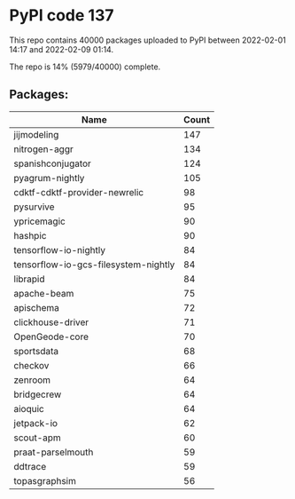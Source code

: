 # PyPI code 137

This repo contains 40000 packages uploaded to PyPI between 
2022-02-01 14:17 and 2022-02-09 01:14.

The repo is 14% (5979/40000) complete.

## Packages:

| Name  | Count |
| ----- | ----- |
| jijmodeling | 147 |
| nitrogen-aggr | 134 |
| spanishconjugator | 124 |
| pyagrum-nightly | 105 |
| cdktf-cdktf-provider-newrelic | 98 |
| pysurvive | 95 |
| ypricemagic | 90 |
| hashpic | 90 |
| tensorflow-io-nightly | 84 |
| tensorflow-io-gcs-filesystem-nightly | 84 |
| librapid | 84 |
| apache-beam | 75 |
| apischema | 72 |
| clickhouse-driver | 71 |
| OpenGeode-core | 70 |
| sportsdata | 68 |
| checkov | 66 |
| zenroom | 64 |
| bridgecrew | 64 |
| aioquic | 64 |
| jetpack-io | 62 |
| scout-apm | 60 |
| praat-parselmouth | 59 |
| ddtrace | 59 |
| topasgraphsim | 56 |


